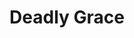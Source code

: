 --- 
title: Deadly Grace
description:
price: "SOLD"
category: 
images: 
    - /assets/img/grace.png
order: 501
---